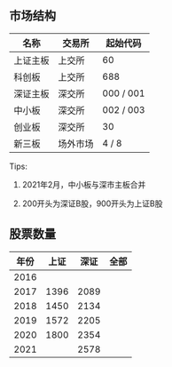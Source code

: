 ## 市场结构

| 名称   | 交易所  | 起始代码      |
| ---- | ---- | --------- |
| 上证主板 | 上交所  | 60        |
| 科创板  | 上交所  | 688       |
| 深证主板 | 深交所  | 000 / 001 |
| 中小板  | 深交所  | 002 / 003 |
| 创业板  | 深交所  | 30        |
| 新三板  | 场外市场 | 4 / 8     |

Tips:

1. 2021年2月，中小板与深市主板合并

2. 200开头为深证B股，900开头为上证B股

## 股票数量

| 年份   | 上证   | 深证   | 全部  |
| ---- | ---- | ---- | --- |
| 2016 |      |      |     |
| 2017 | 1396 | 2089 |     |
| 2018 | 1450 | 2134 |     |
| 2019 | 1572 | 2205 |     |
| 2020 | 1800 | 2354 |     |
| 2021 |      | 2578 |     |
